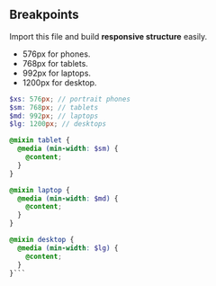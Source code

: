 ## Breakpoints

Import this file and build **responsive structure** easily.

* 576px for phones.
* 768px for tablets.
* 992px for laptops.
* 1200px for desktop.

```scss
$xs: 576px; // portrait phones
$sm: 768px; // tablets
$md: 992px; // laptops
$lg: 1200px; // desktops

@mixin tablet {
  @media (min-width: $sm) {
    @content;
  }
}

@mixin laptop {
  @media (min-width: $md) {
    @content;
  }
}

@mixin desktop {
  @media (min-width: $lg) {
    @content;
  }
}```
